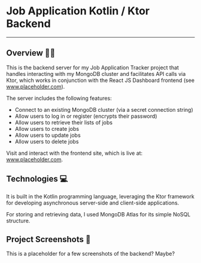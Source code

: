# Job Application Kotlin / Ktor Backend
<hr/>

## Overview 📝📌

This is the backend server for my Job Application Tracker project that handles interacting with my MongoDB cluster and facilitates API calls via Ktor, which works in conjunction with the React JS Dashboard frontend (see www.placeholder.com).

The server includes the following features:
- Connect to an existing MongoDB cluster (via a secret connection string)
- Allow users to log in or register (encrypts their password)
- Allow users to retrieve their lists of jobs
- Allow users to create jobs
- Allow users to update jobs
- Allow users to delete jobs

Visit and interact with the frontend site, which is live at: www.placeholder.com.

## Technologies 💻

It is built in the Kotlin programming language, leveraging the Ktor framework for developing asynchronous server-side and client-side applications.

For storing and retrieving data, I used MongoDB Atlas for its simple NoSQL structure.

## Project Screenshots 📸

This is a placeholder for a few screenshots of the backend? Maybe?